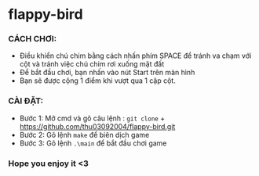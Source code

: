 # flappy-bird

### CÁCH CHƠI:
+ Điều khiển chú chim bằng cách nhấn phím SPACE để tránh va chạm với cột và tránh việc chú chim rơi xuống mặt đất
+ Để bắt đầu chơi, bạn nhấn vào nút Start trên màn hình
+ Bạn sẽ được cộng 1 điểm khi vượt qua 1 cặp cột.

### CÀI ĐẶT:
+ Bước 1: Mở cmd và gõ câu lệnh : `git clone` + https://github.com/thu03092004/flappy-bird.git
+ Bước 2: Gõ lệnh `make` để biên dịch game
+ Bước 3: Gõ lệnh `.\main` để bắt đầu chơi game

### Hope you enjoy it <3
